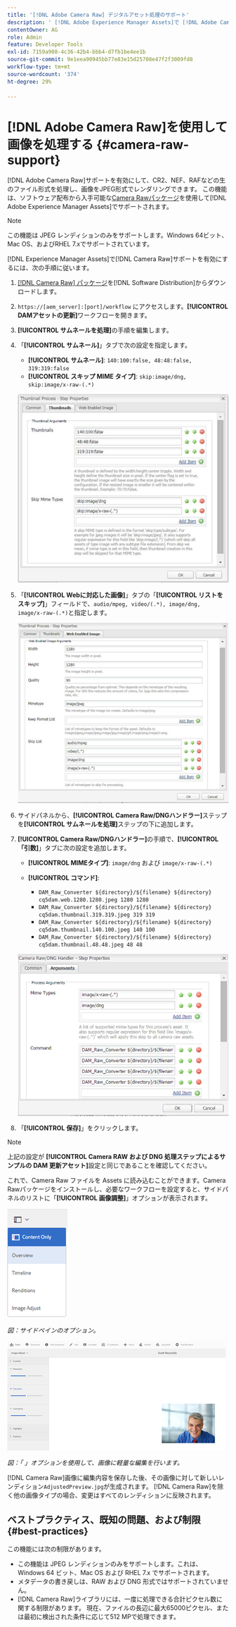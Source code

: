 ```yaml
---
title: '[!DNL Adobe Camera Raw] デジタルアセット処理のサポート'
description: ' [!DNL Adobe Experience Manager Assets]で [!DNL Adobe Camera Raw] サポートを有効にする方法を説明します。'
contentOwner: AG
role: Admin
feature: Developer Tools
exl-id: 7159a908-4c36-42b4-bbb4-d7fb1be4ee1b
source-git-commit: 9e1eea90945bb77e83e15d25708e47f2f3009fd8
workflow-type: tm+mt
source-wordcount: '374'
ht-degree: 29%

---
```


# [!DNL Adobe Camera Raw]を使用して画像を処理する {#camera-raw-support}

[!DNL Adobe Camera Raw]サポートを有効にして、CR2、NEF、RAFなどの生のファイル形式を処理し、画像をJPEG形式でレンダリングできます。 この機能は、ソフトウェア配布から入手可能な[Camera Rawパッケージ](https://experience.adobe.com/#/downloads/content/software-distribution/en/aem.html?package=/content/software-distribution/en/details.html/content/dam/aem/public/adobe/packages/aem630/product/assets/aem-assets-cameraraw-pkg)を使用して[!DNL Adobe Experience Manager Assets]でサポートされます。

>[!NOTE]
>
>この機能は JPEG レンディションのみをサポートします。Windows 64ビット、Mac OS、およびRHEL 7.xでサポートされています。

[!DNL Experience Manager Assets]で[!DNL Camera Raw]サポートを有効にするには、次の手順に従います。

1. [[!DNL Camera Raw] パッケージ](https://experience.adobe.com/#/downloads/content/software-distribution/en/aem.html?package=/content/software-distribution/en/details.html/content/dam/aem/public/adobe/packages/cq650/product/assets/aem-assets-cameraraw-pkg-1.4.8.zip)を[!DNL Software Distribution]からダウンロードします。
1. `https://[aem_server]:[port]/workflow` にアクセスします。**[!UICONTROL DAMアセットの更新]**&#x200B;ワークフローを開きます。
1. **[!UICONTROL サムネールを処理]**&#x200B;の手順を編集します。
1. 「**[!UICONTROL サムネール]**」タブで次の設定を指定します。

   * **[!UICONTROL サムネール]**:  `140:100:false, 48:48:false, 319:319:false`
   * **[!UICONTROL スキップ MIME タイプ]**: `skip:image/dng, skip:image/x-raw-(.*)`

   ![chlimage_1-128](assets/chlimage_1-334.png)

1. 「**[!UICONTROL Webに対応した画像]**」タブの「**[!UICONTROL リストをスキップ]**」フィールドで、`audio/mpeg, video/(.*), image/dng, image/x-raw-(.*)`と指定します。

   ![chlimage_1-129](assets/chlimage_1-335.png)

1. サイドパネルから、**[!UICONTROL Camera Raw/DNGハンドラー]**&#x200B;ステップを&#x200B;**[!UICONTROL サムネールを処理]**&#x200B;ステップの下に追加します。
1. **[!UICONTROL Camera Raw/DNGハンドラー]**&#x200B;の手順で、**[!UICONTROL 「引数]**」タブに次の設定を追加します。

   * **[!UICONTROL MIMEタイプ]**: `image/dng` および  `image/x-raw-(.*)`
   * **[!UICONTROL コマンド]**:

      * `DAM_Raw_Converter ${directory}/${filename} ${directory} cq5dam.web.1280.1280.jpeg 1280 1280`
      * `DAM_Raw_Converter ${directory}/${filename} ${directory} cq5dam.thumbnail.319.319.jpeg 319 319`
      * `DAM_Raw_Converter ${directory}/${filename} ${directory} cq5dam.thumbnail.140.100.jpeg 140 100`
      * `DAM_Raw_Converter ${directory}/${filename} ${directory} cq5dam.thumbnail.48.48.jpeg 48 48`

   ![chlimage_1-130](assets/chlimage_1-336.png)

1. 「**[!UICONTROL 保存]**」をクリックします。

>[!NOTE]
>
>上記の設定が **[!UICONTROL Camera RAW および DNG 処理ステップによるサンプルの DAM 更新アセット]**&#x200B;設定と同じであることを確認してください。

これで、Camera Raw ファイルを Assets に読み込むことができます。Camera Rawパッケージをインストールし、必要なワークフローを設定すると、サイドパネルのリストに「**[!UICONTROL 画像調整]**」オプションが表示されます。

![chlimage_1-131](assets/chlimage_1-337.png)

*図：サイドペインのオプション。*

![chlimage_1-132](assets/chlimage_1-338.png)

*図：「 」オプションを使用して、画像に軽量な編集を行います。*

[!DNL Camera Raw]画像に編集内容を保存した後、その画像に対して新しいレンディション`AdjustedPreview.jpg`が生成されます。 [!DNL Camera Raw]を除く他の画像タイプの場合、変更はすべてのレンディションに反映されます。

## ベストプラクティス、既知の問題、および制限 {#best-practices}

この機能には次の制限があります。

* この機能は JPEG レンディションのみをサポートします。これは、Windows 64 ビット、Mac OS および RHEL 7.x でサポートされます。
* メタデータの書き戻しは、RAW および DNG 形式ではサポートされていません。
* [!DNL Camera Raw]ライブラリには、一度に処理できる合計ピクセル数に関する制限があります。 現在、ファイルの長辺に最大65000ピクセル、または最初に検出された条件に応じて512 MPで処理できます。
